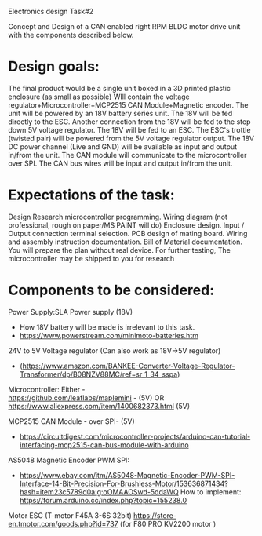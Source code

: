 
Electronics design Task#2

Concept and Design of a CAN enabled right RPM BLDC motor drive unit with the components described below. 

Design goals:
===============
The final product would be a single unit boxed in a 3D printed plastic enclosure (as small as possible)
WIll contain the voltage regulator+Microcontroller+MCP2515 CAN Module+Magnetic encoder.
The unit will be powered by an 18V battery series unit. The 18V will be fed directly to the ESC.
Another connection from the 18V will be fed to the step down 5V voltage regulator.
The 18V will be fed to an ESC. The ESC's trottle (twisted pair) will be powered from the 5V voltage regulator output.
The 18V DC power channel (Live and GND) will be available as input and output in/from the unit.
The CAN module will communicate to the microcontroller over SPI.
The CAN bus wires will be input and output in/from the unit.



Expectations of the task:
==============================
Design Research 
microcontroller programming. 
Wiring diagram (not professional, rough on paper/MS PAINT will do)
Enclosure design.
Input / Output connection terminal selection.
PCB design of mating board.
Wiring and assembly instruction documentation.
Bill of Material documentation.
You will prepare the plan without real device. 
For further testing, The microcontroller may be shipped to you for research 



Components to be considered:
==============================
Power Supply:SLA Power supply (18V) 
- How 18V battery will be made is irrelevant to this task.
- https://www.powerstream.com/minimoto-batteries.htm

24V to 5V Voltage regulator (Can also work as 18V->5V regulator)
- (https://www.amazon.com/BANKEE-Converter-Voltage-Regulator-Transformer/dp/B08NZV88MC/ref=sr_1_34_sspa)

Microcontroller:
Either -  
https://github.com/leaflabs/maplemini - (5V)
OR
https://www.aliexpress.com/item/1400682373.html (5V)

MCP2515 CAN Module - over SPI- (5V) 
- https://circuitdigest.com/microcontroller-projects/arduino-can-tutorial-interfacing-mcp2515-can-bus-module-with-arduino


AS5048 Magnetic Encoder PWM SPI:
- https://www.ebay.com/itm/AS5048-Magnetic-Encoder-PWM-SPI-Interface-14-Bit-Precision-For-Brushless-Motor/153636871434?hash=item23c5789d0a:g:oOMAAOSwd-5ddaWQ
How to implement:
https://forum.arduino.cc/index.php?topic=155238.0

Motor ESC (T-motor F45A 3-6S 32bit)
https://store-en.tmotor.com/goods.php?id=737 (for F80 PRO KV2200 motor )

